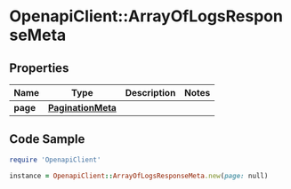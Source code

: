# OpenapiClient::ArrayOfLogsResponseMeta

## Properties

Name | Type | Description | Notes
------------ | ------------- | ------------- | -------------
**page** | [**PaginationMeta**](PaginationMeta.md) |  | 

## Code Sample

```ruby
require 'OpenapiClient'

instance = OpenapiClient::ArrayOfLogsResponseMeta.new(page: null)
```


